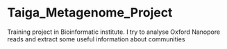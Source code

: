 # Taiga_Metagenome_Project
Training project in Bioinformatic institute. I try to analyse Oxford Nanopore reads and extract some useful information about communities
